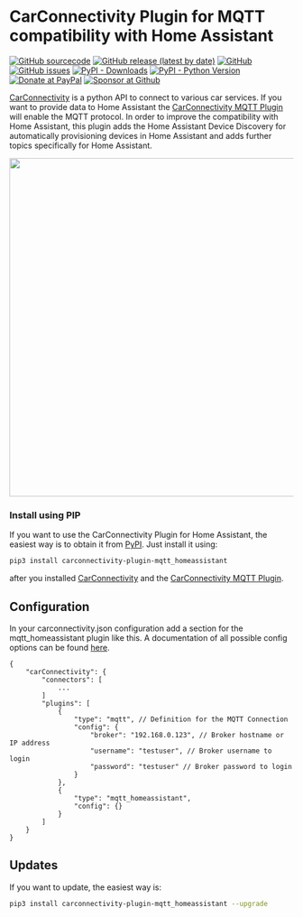 

# CarConnectivity Plugin for MQTT compatibility with Home Assistant
[![GitHub sourcecode](https://img.shields.io/badge/Source-GitHub-green)](https://github.com/tillsteinbach/CarConnectivity-plugin-mqtt_homeassistant/)
[![GitHub release (latest by date)](https://img.shields.io/github/v/release/tillsteinbach/CarConnectivity-plugin-mqtt_homeassistant)](https://github.com/tillsteinbach/CarConnectivity-plugin-mqtt_homeassistant/releases/latest)
[![GitHub](https://img.shields.io/github/license/tillsteinbach/CarConnectivity-plugin-mqtt_homeassistant)](https://github.com/tillsteinbach/CarConnectivity-plugin-mqtt_homeassistant/blob/master/LICENSE)
[![GitHub issues](https://img.shields.io/github/issues/tillsteinbach/CarConnectivity-plugin-mqtt_homeassistant)](https://github.com/tillsteinbach/CarConnectivity-plugin-mqtt_homeassistant/issues)
[![PyPI - Downloads](https://img.shields.io/pypi/dm/carconnectivity-plugin-mqtt_homeassistant?label=PyPI%20Downloads)](https://pypi.org/project/carconnectivity-plugin-mqtt_homeassistant/)
[![PyPI - Python Version](https://img.shields.io/pypi/pyversions/carconnectivity-plugin-mqtt_homeassistant)](https://pypi.org/project/carconnectivity-plugin-mqtt_homeassistant/)
[![Donate at PayPal](https://img.shields.io/badge/Donate-PayPal-2997d8)](https://www.paypal.com/donate?hosted_button_id=2BVFF5GJ9SXAJ)
[![Sponsor at Github](https://img.shields.io/badge/Sponsor-GitHub-28a745)](https://github.com/sponsors/tillsteinbach)

[CarConnectivity](https://github.com/tillsteinbach/CarConnectivity) is a python API to connect to various car services. If you want to provide data to Home Assistant the [CarConnectivity MQTT Plugin](https://github.com/tillsteinbach/CarConnectivity-plugin-mqtt) will enable the MQTT protocol. In order to improve the compatibility with Home Assistant, this plugin adds the Home Assistant Device Discovery for automatically provisioning devices in Home Assistant and adds further topics specifically for Home Assistant.

<img src="https://raw.githubusercontent.com/tillsteinbach/CarConnectivity-plugin-homekit/main/screenshots/homeassistant1.png" width="600">

### Install using PIP
If you want to use the CarConnectivity Plugin for Home Assistant, the easiest way is to obtain it from [PyPI](https://pypi.org/project/carconnectivity-plugin-mqtt_homeassistant/). Just install it using:
```bash
pip3 install carconnectivity-plugin-mqtt_homeassistant
```
after you installed [CarConnectivity](https://github.com/tillsteinbach/CarConnectivity) and the [CarConnectivity MQTT Plugin](https://github.com/tillsteinbach/CarConnectivity-plugin-mqtt).

## Configuration
In your carconnectivity.json configuration add a section for the mqtt_homeassistant plugin like this. A documentation of all possible config options can be found [here](https://github.com/tillsteinbach/CarConnectivity-plugin-mqtt_homeassistant/tree/main/doc/Config.md).
```
{
    "carConnectivity": {
        "connectors": [
            ...
        ]
        "plugins": [
            {
                "type": "mqtt", // Definition for the MQTT Connection
                "config": {
                    "broker": "192.168.0.123", // Broker hostname or IP address
                    "username": "testuser", // Broker username to login
                    "password": "testuser" // Broker password to login
                }
            },
            {
                "type": "mqtt_homeassistant",
                "config": {}
            }
        ]
    }
}
```

## Updates
If you want to update, the easiest way is:
```bash
pip3 install carconnectivity-plugin-mqtt_homeassistant --upgrade
```